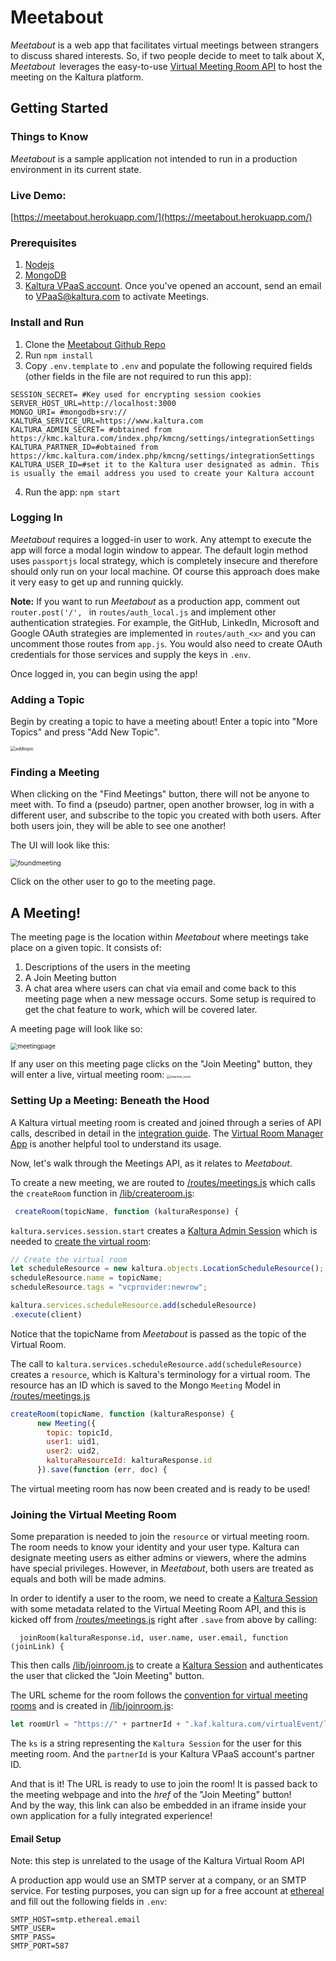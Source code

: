 # Meetabout

*Meetabout* is a web app that facilitates virtual meetings between strangers to discuss shared interests. So, if two people decide to meet to talk about X, *Meetabout*  leverages the easy-to-use [Virtual Meeting Room API](https://github.com/kaltura-vpaas/virtual-meeting-rooms) to host the meeting on the Kaltura platform.

## Getting Started

### Things to Know

*Meetabout* is a sample application not intended to run in a production environment in its current state.

### Live Demo:

[https://meetabout.herokuapp.com/](https://meetabout.herokuapp.com/)

### Prerequisites

1. [Nodejs](https://nodejs.org/en/) 
2. [MongoDB](https://www.mongodb.com/)
3. [Kaltura VPaaS account](https://corp.kaltura.com/video-paas/registration?utm_campaign=Meetabout&utm_medium=affiliates&utm_source=GitHub). Once you've opened an account, send an email to <VPaaS@kaltura.com> to activate Meetings.

### Install and Run

1. Clone the [Meetabout Github Repo](https://github.com/kaltura-vpaas/meetabout) 
2. Run `npm install`
3. Copy `.env.template` to `.env` and populate the following required fields (other fields in the file are not required to run this app):

```env
SESSION_SECRET= #Key used for encrypting session cookies 
SERVER_HOST_URL=http://localhost:3000 
MONGO_URI= #mongodb+srv:// 
KALTURA_SERVICE_URL=https://www.kaltura.com 
KALTURA_ADMIN_SECRET= #obtained from https://kmc.kaltura.com/index.php/kmcng/settings/integrationSettings 
KALTURA_PARTNER_ID=#obtained from https://kmc.kaltura.com/index.php/kmcng/settings/integrationSettings 
KALTURA_USER_ID=#set it to the Kaltura user designated as admin. This is usually the email address you used to create your Kaltura account 
```
4. Run the app: `npm start`

### Logging In

*Meetabout* requires a logged-in user to work. Any attempt to execute the app will force a modal login window to appear. The default login method uses `passportjs` local strategy, which is completely insecure and therefore  should only run on your local machine. Of course this approach does make it very easy to get up and running quickly. 

**Note:** If you want to run *Meetabout* as a production app, comment out `router.post('/', ` in `routes/auth_local.js` and implement other authentication strategies. For example, the GitHub, LinkedIn, Microsoft and Google OAuth strategies are implemented in `routes/auth_<x>` and you can uncomment those routes from `app.js`. You would also need to create OAuth credentials for those services and supply the keys in `.env`.

Once logged in, you can begin using the app!

### Adding a Topic

Begin by creating a topic to have a meeting about! Enter a topic into "More Topics" and press "Add New Topic".

<img src="/assets/images/meetabout/addtopic.png" alt="addtopic" style="zoom:50%;" />

### Finding a Meeting

When clicking on the "Find Meetings" button, there will not be anyone to meet with. To find a (pseudo) partner, open another browser, log in with a different user, and subscribe to the topic you created with both users. After both users join, they will be able to see one another!

The UI will look like this:

<img src="/assets/images/meetabout/foundmeeting.png" alt="foundmeeting" style="zoom:75%;" />

Click on the other user to go to the meeting page.

## A Meeting!

The meeting page is the location within *Meetabout* where meetings take place on a given topic. It consists of:

1. Descriptions of the users in the meeting
2. A Join Meeting button
3. A chat area where users can chat via email and come back to this meeting page when a new message occurs.  Some setup is required to get the chat feature to work, which will be covered later.

A meeting page will look like so:

<img src="/assets/images/meetabout/meetingpage.png" alt="meetingpage" style="zoom:70%;" />

If any user on this meeting page clicks on the "Join Meeting" button, they will enter a live, virtual meeting room:
<img src="/assets/images/meetabout/newrow_room.png" alt="newrow_room" style="zoom:35%;" />

### Setting Up a Meeting: Beneath the Hood

A Kaltura virtual meeting room is created and joined through a series of API calls, described in detail in the [integration guide](https://github.com/kaltura-vpaas/virtual-meeting-rooms). The [Virtual Room Manager App](https://github.com/kaltura-vpaas/liveroom_manager) is another helpful tool to understand its usage.

Now, let's walk through the Meetings API, as it relates to *Meetabout*.

To create a new meeting, we are routed to [/routes/meetings.js](https://github.com/kaltura-vpaas/meetabout/blob/master/routes/meetings.js) which calls the `createRoom` function in [/lib/createroom.js](https://github.com/kaltura-vpaas/meetabout/blob/master/lib/createroom.js):

```javascript
 createRoom(topicName, function (kalturaResponse) {
```

`kaltura.services.session.start` creates a [Kaltura Admin Session](https://github.com/kaltura-vpaas/virtual-meeting-rooms#creating-an-admin-session) which is needed to [create the virtual room](https://github.com/kaltura-vpaas/virtual-meeting-rooms#creating-a-resource):

```javascript
// Create the virtual room
let scheduleResource = new kaltura.objects.LocationScheduleResource();
scheduleResource.name = topicName;
scheduleResource.tags = "vcprovider:newrow";

kaltura.services.scheduleResource.add(scheduleResource)
.execute(client)
```

Notice that the topicName from *Meetabout* is passed as the topic of the Virtual Room.

The call to `kaltura.services.scheduleResource.add(scheduleResource)` creates a `resource`, which is Kaltura's terminology for a virtual room. The resource has an ID which is saved to the Mongo `Meeting` Model in [/routes/meetings.js](https://github.com/kaltura-vpaas/meetabout/blob/master/routes/meetings.js)

```javascript
createRoom(topicName, function (kalturaResponse) {
      new Meeting({
        topic: topicId,
        user1: uid1,
        user2: uid2,
        kalturaResourceId: kalturaResponse.id
      }).save(function (err, doc) {
```

The virtual meeting room has now been created and is ready to be used!

### Joining the Virtual Meeting Room

Some preparation is needed to join the `resource` or virtual meeting room. The room needs to know your identity and your user type. Kaltura can designate meeting users as either admins or viewers, where the admins have special privileges. However, in *Meetabout*, both users are treated as equals and both will be made admins.

In order to identify a user to the room, we need to create a [Kaltura Session](https://github.com/kaltura-vpaas/virtual-meeting-rooms#creating-a-kaltura-session) with some metadata related to the Virtual Meeting Room API, and this is kicked off from [/routes/meetings.js](https://github.com/kaltura-vpaas/meetabout/blob/master/routes/meetings.js) right after `.save` from above by calling:

`  joinRoom(kalturaResponse.id, user.name, user.email, function (joinLink) {`

This then calls [/lib/joinroom.js](/lib/joinroom.js) to create a [Kaltura Session](https://github.com/kaltura-vpaas/virtual-meeting-rooms#creating-a-kaltura-session) and authenticates the user that clicked the "Join Meeting" button.

The URL scheme for the room follows the [convention for virtual meeting rooms](https://github.com/kaltura-vpaas/virtual-meeting-rooms#creating-the-virtual-meeting-room-url) and is created in [/lib/joinroom.js](/lib/joinroom.js):

```javascript
let roomUrl = "https://" + partnerId + ".kaf.kaltura.com/virtualEvent/launch?ks=" + result;
```

The `ks` is a string representing the `Kaltura Session` for the user for this meeting room. And the `partnerId` is your Kaltura VPaaS account's partner ID. 

And that is it! The URL is ready to use to join the room! It is passed back to the meeting webpage and into the *href* of the "Join Meeting" button!  
And by the way, this link can also be embedded in an iframe inside your own application for a fully integrated experience!

#### Email Setup

Note: this step is unrelated to the usage of the Kaltura Virtual Room API

A production app would use an SMTP server at a company, or an SMTP service. For testing purposes, you can sign up for a free account at [ethereal](https://ethereal.email/) and fill out the following fields in `.env`:

```env
SMTP_HOST=smtp.ethereal.email
SMTP_USER=
SMTP_PASS=
SMTP_PORT=587
```

